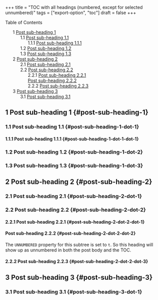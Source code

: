 +++
title = "TOC with all headings (numbered, except for selected unnumbered)"
tags = ["export-option", "toc"]
draft = false
+++

<style>
  .ox-hugo-toc ul {
    list-style: none;
  }
</style>
<div class="ox-hugo-toc toc">
<div></div>

<div class="heading">Table of Contents</div>

- <span class="section-num">1</span> [Post sub-heading 1](#post-sub-heading-1)
    - <span class="section-num">1.1</span> [Post sub-heading 1.1](#post-sub-heading-1-dot-1)
        - <span class="section-num">1.1.1</span> [Post sub-heading 1.1.1](#post-sub-heading-1-dot-1-dot-1)
    - <span class="section-num">1.2</span> [Post sub-heading 1.2](#post-sub-heading-1-dot-2)
    - <span class="section-num">1.3</span> [Post sub-heading 1.3](#post-sub-heading-1-dot-3)
- <span class="section-num">2</span> [Post sub-heading 2](#post-sub-heading-2)
    - <span class="section-num">2.1</span> [Post sub-heading 2.1](#post-sub-heading-2-dot-1)
    - <span class="section-num">2.2</span> [Post sub-heading 2.2](#post-sub-heading-2-dot-2)
        - <span class="section-num">2.2.1</span> [Post sub-heading 2.2.1](#post-sub-heading-2-dot-2-dot-1)
        - [Post sub-heading 2.2.2](#post-sub-heading-2-dot-2-dot-2)
        - <span class="section-num">2.2.2</span> [Post sub-heading 2.2.3](#post-sub-heading-2-dot-2-dot-3)
- <span class="section-num">3</span> [Post sub-heading 3](#post-sub-heading-3)
    - <span class="section-num">3.1</span> [Post sub-heading 3.1](#post-sub-heading-3-dot-1)

</div>
<!--endtoc-->


## <span class="section-num">1</span> Post sub-heading 1 {#post-sub-heading-1}


### <span class="section-num">1.1</span> Post sub-heading 1.1 {#post-sub-heading-1-dot-1}


#### <span class="section-num">1.1.1</span> Post sub-heading 1.1.1 {#post-sub-heading-1-dot-1-dot-1}


### <span class="section-num">1.2</span> Post sub-heading 1.2 {#post-sub-heading-1-dot-2}


### <span class="section-num">1.3</span> Post sub-heading 1.3 {#post-sub-heading-1-dot-3}


## <span class="section-num">2</span> Post sub-heading 2 {#post-sub-heading-2}


### <span class="section-num">2.1</span> Post sub-heading 2.1 {#post-sub-heading-2-dot-1}


### <span class="section-num">2.2</span> Post sub-heading 2.2 {#post-sub-heading-2-dot-2}


#### <span class="section-num">2.2.1</span> Post sub-heading 2.2.1 {#post-sub-heading-2-dot-2-dot-1}


#### Post sub-heading 2.2.2 {#post-sub-heading-2-dot-2-dot-2}

The `UNNUMBERED` property for this subtree is set to `t`. So this
heading will show up as unnumbered in both the post body and the TOC.


#### <span class="section-num">2.2.2</span> Post sub-heading 2.2.3 {#post-sub-heading-2-dot-2-dot-3}


## <span class="section-num">3</span> Post sub-heading 3 {#post-sub-heading-3}


### <span class="section-num">3.1</span> Post sub-heading 3.1 {#post-sub-heading-3-dot-1}
